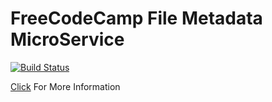 # FreeCodeCamp File Metadata MicroService


[![Build Status](https://travis-ci.org/ferzerkerx/fcc-file-metadata-microservice.svg?branch=master)](https://travis-ci.org/ferzerkerx/fcc-file-metadata-microservice)

[Click](https://www.freecodecamp.com/challenges/file-metadata-microservice) For More Information